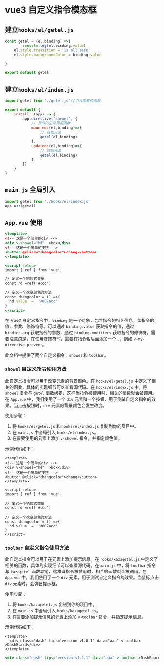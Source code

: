 # vue3 自定义指令模态框

## 建立`hooks/el/getel.js`

```jsx
const getel = (el,binding) =>{
		console.log(el,binding.value)
    el.style.transition = '1s all ease'
    el.style.backgroundColor = binding.value
    
}

export default getel
```

## 建立`hooks/el/index.js`

```jsx
import getel from './getel.js'//引入需要的函数

export default {
    install: (app) => {
        app.directive('showel', {
            // 指令的生命周期函数
            mounted:(el,binding)=>{
                // 获取元素
                getel(el,binding)
            },
            updated:(el,binding)=>{
                // 获取元素
                getel(el,binding)
            }
        })
    }
}
```

## `main.js` 全局引入

```jsx
import getel from './hooks/el/index.js'
app.use(getel)
```

## `App.vue` 使用

```jsx
<template>
<!-- 这是一个简单的div -->
<div v-showel="hd"  >box</div>
<!-- 这是一个简单的按钮 -->
<button @click="changcolor">chang</button>
</template>

<script setup>
import { ref } from 'vue';

// 定义一个响应式变量
const hd =ref('#ccc')

// 定义一个改变颜色的方法
const changcolor = () =>{
  hd.value  =  '#007acc'
}
</script>
```

在 Vue3 自定义指令中，`binding` 是一个对象，包含指令的相关信息，如指令的值、参数、修饰符等。可以通过 `binding.value` 获取指令的值，通过 `binding.arg` 获取指令的参数，通过 `binding.modifiers` 获取指令的修饰符。需要注意的是，在使用修饰符时，需要在指令名后面添加一个 `.`，例如 `v-my-directive.prevent`。

此文档中提供了两个自定义指令：`showel` 和 `toolbar`。

### `showel` 自定义指令使用方法

此自定义指令可以用于改变元素的背景颜色。在 `hooks/el/getel.js` 中定义了相关的函数，具体的实现细节可以查看源代码。在 `hooks/el/index.js` 中，将 `showel` 指令与 `getel` 函数绑定，这样当指令被使用时，相关的函数就会被调用。在 `App.vue` 中，我们使用了一个 `div` 元素和一个按钮，用于测试自定义指令的效果。当点击按钮时，`div` 元素的背景颜色会发生改变。

使用步骤：

1. 将 `hooks/el/getel.js` 和 `hooks/el/index.js` 复制到你的项目中。
2. 在 `main.js` 中全局引入 `hooks/el/index.js`。
3. 在需要使用的元素上添加 `v-showel` 指令，并指定颜色值。

示例代码如下：

```
<template>
<!-- 这是一个简单的div -->
<div v-showel="hd"  >box</div>
<!-- 这是一个简单的按钮 -->
<button @click="changcolor">chang</button>
</template>

<script setup>
import { ref } from 'vue';

// 定义一个响应式变量
const hd =ref('#ccc')

// 定义一个改变颜色的方法
const changcolor = () =>{
  hd.value  =  '#007acc'
}
</script>

```

### `toolbar` 自定义指令使用方法

此自定义指令可以用于在元素上添加提示信息。在 `hooks/kazagetel.js` 中定义了相关的函数，具体的实现细节可以查看源代码。在 `main.js` 中，将 `toolbar` 指令与 `kazagetel` 函数绑定，这样当指令被使用时，相关的函数就会被调用。在 `App.vue` 中，我们使用了一个 `div` 元素，用于测试自定义指令的效果。当鼠标点击 `div` 元素时，会弹出提示框。

使用步骤：

1. 将 `hooks/kazagetel.js` 复制到你的项目中。
2. 在 `main.js` 中全局引入 `hooks/kazagetel.js`。
3. 在需要添加提示信息的元素上添加 `v-toolbar` 指令，并指定提示信息。

示例代码如下：

```
<template>
  <div class="dash" tips="version v1.0.1" data="aaa" v-toolbar >DashBoard</div>
</template>

```

```jsx
<div class="dash" tips="version v1.0.1" data="aaa" v-toolbar >DashBoard</div>
```